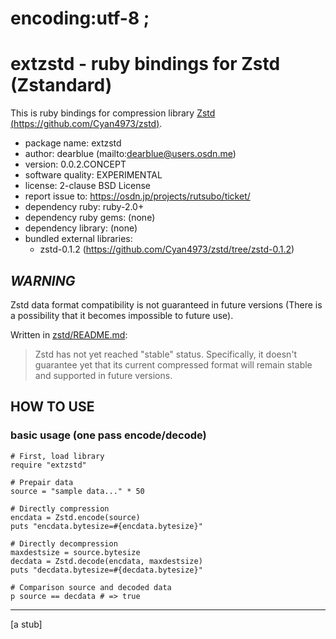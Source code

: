 # encoding:utf-8 ;

# extzstd - ruby bindings for Zstd (Zstandard)

This is ruby bindings for compression library
[Zstd (https://github.com/Cyan4973/zstd)](https://github.com/Cyan4973/zstd).

  * package name: extzstd
  * author: dearblue (mailto:dearblue@users.osdn.me)
  * version: 0.0.2.CONCEPT
  * software quality: EXPERIMENTAL
  * license: 2-clause BSD License
  * report issue to: https://osdn.jp/projects/rutsubo/ticket/
  * dependency ruby: ruby-2.0+
  * dependency ruby gems: (none)
  * dependency library: (none)
  * bundled external libraries:
      * zstd-0.1.2 (https://github.com/Cyan4973/zstd/tree/zstd-0.1.2)


## ***WARNING***

Zstd data format compatibility is not guaranteed in future versions
(There is a possibility that it becomes impossible to future use).

Written in [zstd/README.md](https://github.com/Cyan4973/zstd/blob/zstd-0.1.2/README.md):

>   Zstd has not yet reached "stable" status. Specifically, it doesn't
>   guarantee yet that its current compressed format will remain stable
>   and supported in future versions.


## HOW TO USE

### basic usage (one pass encode/decode)

``` ruby:ruby
# First, load library
require "extzstd"

# Prepair data
source = "sample data..." * 50

# Directly compression
encdata = Zstd.encode(source)
puts "encdata.bytesize=#{encdata.bytesize}"

# Directly decompression
maxdestsize = source.bytesize
decdata = Zstd.decode(encdata, maxdestsize)
puts "decdata.bytesize=#{decdata.bytesize}"

# Comparison source and decoded data
p source == decdata # => true
```

----

[a stub]
